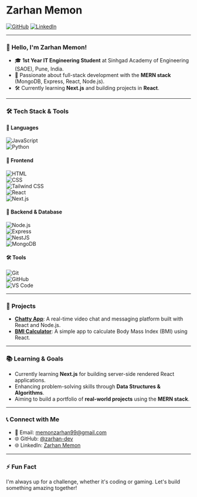 # Zarhan Memon

[![GitHub](https://img.shields.io/badge/GitHub-Profile-blue)](https://github.com/zarhan-dev)
[![LinkedIn](https://img.shields.io/badge/LinkedIn-Profile-blue)](https://www.linkedin.com/in/zarhan-memon-bb2b5435a)

---

### 👋 **Hello, I'm Zarhan Memon!**

- 🎓 **1st Year IT Engineering Student** at Sinhgad Academy of Engineering (SAOE), Pune, India.
- 🚀 Passionate about full-stack development with the **MERN stack** (MongoDB, Express, React, Node.js).
- 🛠️ Currently learning **Next.js** and building projects in **React**.

---


### 🛠️ Tech Stack & Tools

#### 🚀 Languages
![JavaScript](https://img.shields.io/badge/-JavaScript-F7DF1E?logo=javascript&logoColor=black&style=flat)  
![Python](https://img.shields.io/badge/-Python-3776AB?logo=python&logoColor=white&style=flat)

#### 🎨 Frontend
![HTML](https://img.shields.io/badge/-HTML5-E34F26?logo=html5&logoColor=white&style=flat)  
![CSS](https://img.shields.io/badge/-CSS3-1572B6?logo=css3&logoColor=white&style=flat)  
![Tailwind CSS](https://img.shields.io/badge/-Tailwind%20CSS-38B2AC?logo=tailwind-css&logoColor=white&style=flat)  
![React](https://img.shields.io/badge/-React-61DAFB?logo=react&logoColor=black&style=flat)  
![Next.js](https://img.shields.io/badge/-Next.js-000000?logo=nextdotjs&logoColor=white&style=flat)

#### 🔧 Backend & Database
![Node.js](https://img.shields.io/badge/-Node.js-339933?logo=node.js&logoColor=white&style=flat)  
![Express](https://img.shields.io/badge/-Express.js-000000?logo=express&logoColor=white&style=flat)  
![NestJS](https://img.shields.io/badge/-NestJS-E0234E?logo=nestjs&logoColor=white&style=flat)  
![MongoDB](https://img.shields.io/badge/-MongoDB-47A248?logo=mongodb&logoColor=white&style=flat)

#### 🛠️ Tools
![Git](https://img.shields.io/badge/-Git-F05032?logo=git&logoColor=white&style=flat)  
![GitHub](https://img.shields.io/badge/-GitHub-181717?logo=github&logoColor=white&style=flat)  
![VS Code](https://img.shields.io/badge/-VSCode-007ACC?logo=visual-studio-code&logoColor=white&style=flat)

---

### 📂 **Projects**

- **[Chatty App](https://chatty-video-chat.onrender.com)**: A real-time video chat and messaging platform built with React and Node.js.
- **[BMI Calculator](#)**: A simple app to calculate Body Mass Index (BMI) using React.

---

### 📚 **Learning & Goals**

- Currently learning **Next.js** for building server-side rendered React applications.
- Enhancing problem-solving skills through **Data Structures & Algorithms**.
- Aiming to build a portfolio of **real-world projects** using the **MERN stack**.

---

### 📞 **Connect with Me**

- 📧 Email: [memonzarhan99@gmail.com](mailto:memonzarhan99@gmail.com)
- 🌐 GitHub: [@zarhan-dev](https://github.com/zarhan-dev)
- 🌐 LinkedIn: [Zarhan Memon](https://www.linkedin.com/in/zarhan-memon-bb2b5435a)

---

### ⚡ **Fun Fact**

I'm always up for a challenge, whether it's coding or gaming. Let's build something amazing together!
